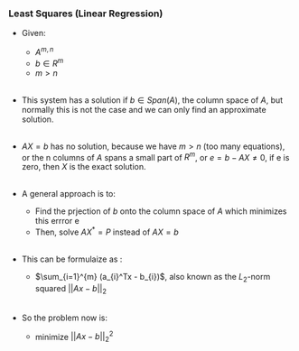 ### Least Squares (Linear Regression)

- Given:
    - $A^{m,n}$
    - $b∈R^m$
    - $m > n$<br><br>

- This system has a solution if $b ∈ Span(A)$, the column space of $A$, but normally this is not the case and we can only find an approximate solution.<br><br>
- $AX = b$ has no solution, because we have $m > n$ (too many equations), or the n columns of $A$ spans a small part of $R^m$, or $e = b-AX \neq 0$, if e is zero, then $X$ is the exact solution.<br><br>

- A general approach is to:
    - Find the prjection of $b$ onto the column space of $A$ which minimizes this errror e
    - Then, solve $A X^{*} = P$ instead of $AX = b$<br><br>

- This can be formulaize as :
    - $\sum_{i=1}^{m} (a_{i}^Tx - b_{i})$, also known as the $L_{2}$-norm squared $||Ax−b||_{2}$<br><br>
- So the problem now is:
    - minimize $||Ax−b||_{2}^2$
